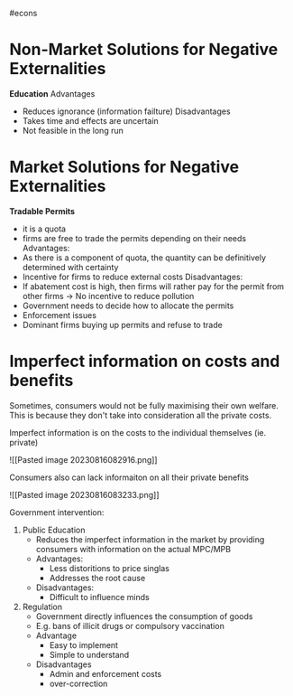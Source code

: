 #econs 

# Non-Market Solutions for Negative Externalities

**Education**
Advantages
- Reduces ignorance (information failture)
Disadvantages
- Takes time and effects are uncertain
- Not feasible in the long run

# Market Solutions for Negative Externalities
**Tradable Permits**
- it is a quota
- firms are free to trade the permits depending on their needs
Advantages:
- As there is a component of quota, the quantity can be definitively determined with certainty
- Incentive for firms to reduce external costs
Disadvantages:
- If abatement cost is high, then firms will rather pay for the permit from other firms → No incentive to reduce pollution
- Government needs to decide how to allocate the permits
- Enforcement issues
- Dominant firms buying up permits and refuse to trade


# Imperfect information on costs and benefits

Sometimes, consumers would not be fully maximising their own welfare. This is because they don't take into consideration all the private costs.

Imperfect information is on the costs to the individual themselves (ie. private)

![[Pasted image 20230816082916.png]]

Consumers also can lack informaiton on all their private benefits

![[Pasted image 20230816083233.png]]

Government intervention:
1. Public Education
	- Reduces the imperfect information in the market by providing consumers with information on the actual MPC/MPB
	- Advantages:
		- Less distoritions to price singlas
		- Addresses the root cause
	- Disadvantages:
		- Difficult to influence minds
2. Regulation
	- Government directly influences the consumption of goods
	- E.g. bans of illicit drugs or compulsory vaccination
	- Advantage
		- Easy to implement
		- Simple to understand
	- Disadvantages
		- Admin and enforcement costs
		- over-correction

